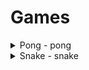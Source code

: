 # Games

<details>
<summary>Pong - pong</summary>

## Pong

<img src="pong/assets/pong.png" width="150">
<img src="pong/assets/pong2.png" width="150">

### Descrição

Jogo Pong desenvolvido com PyGame.

</details>

<details>
<summary>Snake - snake</summary>

## Pong

<img src="snake/assets/snake.gif" width="300">

### Descrição

Jogo Snake desenvolvido com PyGame.

</details>